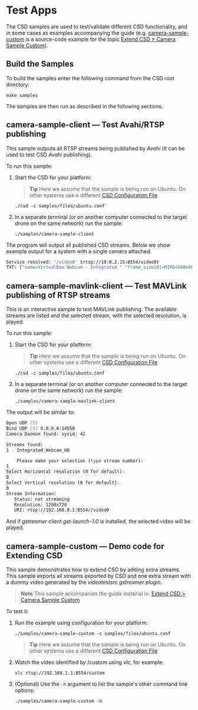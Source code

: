 # Test Apps

The CSD samples are used to test/validate different CSD functionality, and in some cases as examples accompanying the guide (e.g. [camera-sample-custom](#camera-sample-custom) is a source-code example for the topic [Extend CSD > Camera Sample Custom](../guide/extending_csd.md#camera-sample-custom)).

## Build the Samples

To build the samples enter the following command from the CSD root directory:

```
make samples
```

The samples are then run as described in the following sections.

## camera-sample-client — Test Avahi/RTSP publishing

This sample outputs all RTSP streams being published by *Avahi* (it can be used to test CSD *Avahi* publishing).

To run this sample:
1. Start the CSD for your platform:
   > **Tip** Here we assume that the sample is being run on Ubuntu. On other systems use a different [CSD Configuration File](../guide/configuration_file.md)
   ```
   ./csd -c samples/files/ubuntu.conf
   ```
1. In a separate terminal (or on another computer connected to the target drone on the same network) run the sample:
   ```
   ./samples/camera-sample-client
   ```

The program will output all published CSD streams. Below we show example output for a system with a single camera attached:
```bash
Service resolved: '/video0' (rtsp://10.0.2.15:8554/video0)
TXT: ["name=VirtualBox Webcam - Integrated " "frame_size[0]=MJPG(640x480,160x120,320x180,320x240,424x240,640x360,848x480,960x540,1280x720,1920x1080)"]
```
<!-- How do I enable log debug? -->


## camera-sample-mavlink-client — Test MAVLink publishing of RTSP streams

This is an interactive sample to test MAVLink publishing. The available streams are listed and the selected stream, with the selected resolution, is played.

To run this sample:
1. Start the CSD for your platform:
   > **Tip** Here we assume that the sample is being run on Ubuntu. On other systems use a different [CSD Configuration File](../guide/configuration_file.md)
   ```
   ./csd -c samples/files/ubuntu.conf
   ```
1. In a separate terminal (or on another computer connected to the target drone on the same network) run the sample:
   ```
   ./samples/camera-sample-mavlink-client
   ```

The output will be similar to:
```bash
Open UDP [5]
Bind UDP [5] 0.0.0.0:14550
Camera Daemon found: sysid: 42

Streams found:
1 - Integrated_Webcam_HD

    Please make your selection (type stream number):
1
Select Horizontal resolution (0 for default): 
0
Select Vertical resolution (0 for default): 
0
Stream Information:
   Status: not streaming
   Resolution: 1280x720
   URI: rtsp://192.168.8.1:8554//video0
```

And if *gstreamer* client *gst-launch-1.0* is installed, the selected video will be played.


<!-- Open issue: https://github.com/intel/camera-streaming-daemon/issues/132 -->

## camera-sample-custom — Demo code for Extending CSD

This sample demonstrates how to extend CSD by adding extra streams. This sample exports all streams exported by CSD and one extra stream with a dummy video generated by the *videotestsrc gstreamer plugin*.

> **Note** This sample accompanies the guide material in: [Extend CSD > Camera Sample Custom](../guide/extending_csd.md#camera-sample-custom)

To test it:

1. Run the example using configuration for your platform:
   ```
   ./samples/camera-sample-custom -c samples/files/ubuntu.conf
   ```
   > **Tip** Here we assume that the sample is being run on Ubuntu. On other systems use a different [CSD Configuration File](../guide/configuration_file.md)
   <span></span>
1. Watch the video identified by /custom using *vlc*, for example:
   ```
   vlc rtsp://192.168.1.1:8554/custom
   ```
1. (Optional) Use the `-h` argument to list the sample's other command line options:
   ```
   ./samples/camera-sample-custom -h
   ```
   
<!-- Open issue: https://github.com/intel/camera-streaming-daemon/issues/131  -->
